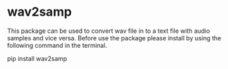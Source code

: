 # wav2samp
This package can be used to convert wav file in to a text file with audio samples and vice versa.
Before use the package please install by using the following command in the terminal.

  pip install wav2samp
